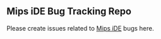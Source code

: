 ## Mips iDE Bug Tracking Repo

Please create issues related to [Mips iDE](https://play.google.com/store/apps/details?id=com.whatismips.mipside) bugs here.
